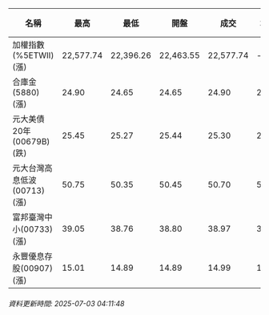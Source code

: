 | 名稱 | 最高 | 最低 | 開盤 | 成交 | 均價 | 成交金額(億) | 昨收 | 漲跌幅 | 漲跌 | 總量 | 昨量 | 振幅 |
| -------- | -------- | -------- | -------- |-------- | -------- | -------- |-------- |-------- |-------- | -------- | -------- |-------- |
|加權指數(%5ETWII) (漲)|22,577.74|22,396.26|22,463.55|22,577.74|-|2,983.24|22,553.72|0.11%|24.02|5,041,788|0|0.80%|
|合庫金(5880) (漲)|24.90|24.65|24.65|24.90|24.83|0.890|24.80|0.40%|0.10|3,583|15,070|1.01%|
|元大美債20年(00679B) (跌)|25.45|25.27|25.44|25.30|25.34|4.63|25.45|0.59%|0.15|18,251|49,610|0.71%|
|元大台灣高息低波(00713) (漲)|50.75|50.35|50.45|50.70|50.64|2.42|50.50|0.40%|0.20|4,770|7,617|0.79%|
|富邦臺灣中小(00733) (漲)|39.05|38.76|38.80|38.97|38.92|0.319|38.88|0.23%|0.09|819|1,407|0.75%|
|永豐優息存股(00907) (漲)|15.01|14.89|14.89|14.99|14.97|0.229|14.89|0.67%|0.10|1,526|2,179|0.81%|
###### 資料更新時間: 2025-07-03 04:11:48